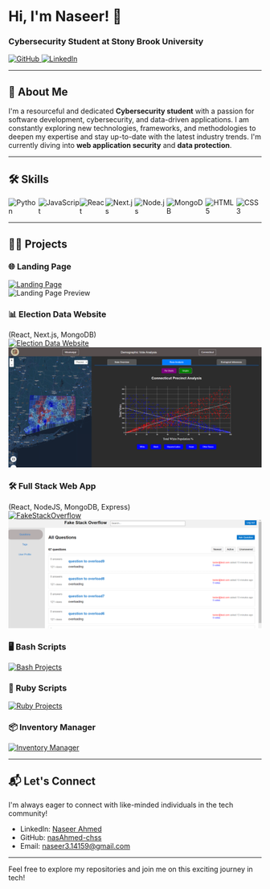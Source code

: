 # Hi, I'm Naseer! 👋  
### Cybersecurity Student at Stony Brook University

<a href="https://github.com/nasAhmed-chss">
  <img src="https://img.shields.io/badge/GitHub-Programmer-181717?style=for-the-badge&logo=github&logoColor=white" alt="GitHub">
</a> 
<a href="https://www.linkedin.com/in/naseer-ks-ahmed/">
  <img src="https://img.shields.io/badge/LinkedIn-Cybersecurity_Student-0A66C2?style=for-the-badge&logo=linkedin&logoColor=white" alt="LinkedIn">
</a>

---

## 🚀 About Me
I'm a resourceful and dedicated **Cybersecurity student** with a passion for software development, cybersecurity, and data-driven applications. I am constantly exploring new technologies, frameworks, and methodologies to deepen my expertise and stay up-to-date with the latest industry trends. I'm currently diving into **web application security** and **data protection**.

---

## 🛠 Skills

<div style="display: flex; align-items: center;">
  <img src="https://img.shields.io/badge/Python-3776AB?style=for-the-badge&logo=python&logoColor=white" alt="Python">
  <img src="https://img.shields.io/badge/JavaScript-F7DF1E?style=for-the-badge&logo=javascript&logoColor=black" alt="JavaScript">
  <img src="https://img.shields.io/badge/React-61DAFB?style=for-the-badge&logo=react&logoColor=black" alt="React">
  <img src="https://img.shields.io/badge/Next.js-000000?style=for-the-badge&logo=nextdotjs&logoColor=white" alt="Next.js">
  <img src="https://img.shields.io/badge/Node.js-339933?style=for-the-badge&logo=nodedotjs&logoColor=white" alt="Node.js">
  <img src="https://img.shields.io/badge/MongoDB-47A248?style=for-the-badge&logo=mongodb&logoColor=white" alt="MongoDB">
  <img src="https://img.shields.io/badge/HTML5-E34F26?style=for-the-badge&logo=html5&logoColor=white" alt="HTML5">
  <img src="https://img.shields.io/badge/CSS3-1572B6?style=for-the-badge&logo=css3&logoColor=white" alt="CSS3">
</div>

---

## 👨‍💻 Projects

### 🌐 Landing Page
[![Landing Page](https://img.shields.io/badge/-Live%20Demo-2d2e2f?style=for-the-badge&logo=google-chrome&logoColor=white)](https://nasahmed-chss.github.io/landingPage/)  
![Landing Page Preview](https://github.com/nasAhmed-chss/nasAhmed-chss/blob/main/Landing%20Page.png?raw=true)

### 📊 Election Data Website  
(React, Next.js, MongoDB)  
[![Election Data Website](https://img.shields.io/badge/GitHub-Election_Data-f76300?style=for-the-badge&logo=github&logoColor=white)](https://github.com/GitHubMahim/416-Project)  
![Election Data Website](https://github.com/nasAhmed-chss/nasAhmed-chss/blob/main/Website.png)

### 🛠️ Full Stack Web App  
(React, NodeJS, MongoDB, Express)  
[![FakeStackOverflow](https://img.shields.io/badge/GitHub-FakeStackOverflow-0052cc?style=for-the-badge&logo=github&logoColor=white)](https://github.com/nasAhmed-chss/FakeStackOverflow-WebApp/tree/main)  
![Full Stack Web App](https://github.com/nasAhmed-chss/nasAhmed-chss/blob/main/WebApp.png)

### 🖥️ Bash Scripts  
[![Bash Projects](https://img.shields.io/badge/GitHub-Bash_Scripts-4EAA25?style=for-the-badge&logo=gnu-bash&logoColor=white)](https://github.com/nasAhmed-chss/Bash-Scripts)

### 💎 Ruby Scripts  
[![Ruby Projects](https://img.shields.io/badge/GitHub-Ruby_Scripts-CC342D?style=for-the-badge&logo=ruby&logoColor=white)](https://github.com/nasAhmed-chss/ruby-scripts)

### 📦 Inventory Manager  
[![Inventory Manager](https://img.shields.io/badge/GitHub-Inventory_Manager-6f42c1?style=for-the-badge&logo=github&logoColor=white)](https://github.com/nasAhmed-chss/inventory-manger)

---

## 📬 Let's Connect
I'm always eager to connect with like-minded individuals in the tech community!  
- LinkedIn: [Naseer Ahmed](https://www.linkedin.com/in/naseer-ks-ahmed/)
- GitHub: [nasAhmed-chss](https://github.com/nasAhmed-chss)
- Email: [naseer3.14159@gmail.com](naseer3.14159@gmail.com)

---

Feel free to explore my repositories and join me on this exciting journey in tech!
